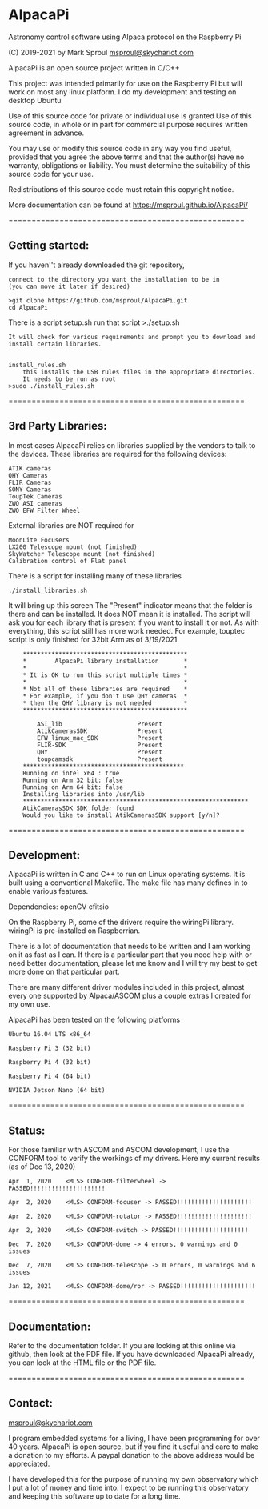 # AlpacaPi
Astronomy control software using Alpaca protocol on the Raspberry Pi

(C) 2019-2021 by Mark Sproul msproul@skychariot.com

AlpacaPi is an open source project written in C/C++

This project was intended primarily for use on the Raspberry Pi but will work
on most any linux platform.  I do my development and testing on desktop Ubuntu

Use of this source code for private or individual use is granted
Use of this source code, in whole or in part for commercial purpose requires
written agreement in advance.

You may use or modify this source code in any way you find useful, provided
that you agree the above terms and that the author(s) have no warranty, obligations or liability.
You must determine the suitability of this source code for your use.

Redistributions of this source code must retain this copyright notice.


More documentation can be found at  https://msproul.github.io/AlpacaPi/

===================================================

## Getting started:

If you haven''t already downloaded the git repository,

	connect to the directory you want the installation to be in
	(you can move it later if desired)

	>git clone https://github.com/msproul/AlpacaPi.git
    cd AlpacaPi


There is a script setup.sh
run that script
	>./setup.sh

	It will check for various requirements and prompt you to download and install certain libraries.


	install_rules.sh
		this installs the USB rules files in the appropriate directories.
		It needs to be run as root
	>sudo ./install_rules.sh


===================================================

## 3rd Party Libraries:

In most cases AlpacaPi relies on libraries supplied by the vendors to talk to the devices.
These libraries are required for the following devices:

	ATIK cameras
	QHY Cameras
	FLIR Cameras
	SONY Cameras
	ToupTek Cameras
	ZWO ASI cameras
	ZWO EFW Filter Wheel

External libraries are NOT required for

	MoonLite Focusers
	LX200 Telescope mount (not finished)
	SkyWatcher Telescope mount (not finished)
	Calibration control of Flat panel


There is a script for installing many of these libraries

	./install_libraries.sh
It will bring up this screen
The "Present" indicator means that the folder is there and can be installed.
It does NOT mean it is installed.  The script will ask you for each library
that is present if you want to install it or not.
As with everything, this script still has more work needed.
For example, touptec script is only finished for 32bit Arm as of 3/19/2021


		**********************************************
		*        AlpacaPi library installation       *
		*                                            *
		* It is OK to run this script multiple times *
		*                                            *
		* Not all of these libraries are required    *
		* For example, if you don't use QHY cameras  *
		* then the QHY library is not needed         *
		**********************************************

			ASI_lib                 	Present
			AtikCamerasSDK          	Present
			EFW_linux_mac_SDK       	Present
			FLIR-SDK                	Present
			QHY                     	Present
			toupcamsdk              	Present
		*********************************************
		Running on intel x64 : true
		Running on Arm 32 bit: false
		Running on Arm 64 bit: false
		Installing libraries into /usr/lib
		***************************************************************
		AtikCamerasSDK SDK folder found
		Would you like to install AtikCamerasSDK support [y/n]?



===================================================

## Development:

AlpacaPi is written in C and C++ to run on Linux operating systems.
It is built using a conventional Makefile.
The make file has many defines in to enable various features.

Dependencies:
	openCV
	cfitsio

On the Raspberry Pi, some of the drivers require the wiringPi library.
wiringPi is pre-installed on Raspberrian.


There is a lot of documentation that needs to be written and I am working on it
as fast as I can.  If there is a particular part that you need help with or
need better documentation, please let me know and I will try my best to get
more done on that particular part.

There are many different driver modules included in this project, almost every one supported by
Alpaca/ASCOM plus a couple extras I created for my own use.

AlpacaPi has been tested on the following platforms

	Ubuntu 16.04 LTS x86_64

	Raspberry Pi 3 (32 bit)

	Raspberry Pi 4 (32 bit)

	Raspberry Pi 4 (64 bit)

	NVIDIA Jetson Nano (64 bit)

===================================================

## Status:

For those familiar with ASCOM and ASCOM development, I use the CONFORM tool to
verify the workings of my drivers.  Here my current results
(as of Dec 13, 2020)

	Apr  1,	2020	<MLS> CONFORM-filterwheel -> PASSED!!!!!!!!!!!!!!!!!!!!!

	Apr  2,	2020	<MLS> CONFORM-focuser -> PASSED!!!!!!!!!!!!!!!!!!!!!

	Apr  2,	2020	<MLS> CONFORM-rotator -> PASSED!!!!!!!!!!!!!!!!!!!!!

	Apr  2,	2020	<MLS> CONFORM-switch -> PASSED!!!!!!!!!!!!!!!!!!!!!

	Dec  7,	2020	<MLS> CONFORM-dome -> 4 errors, 0 warnings and 0 issues

	Dec  7,	2020	<MLS> CONFORM-telescope -> 0 errors, 0 warnings and 6 issues

	Jan 12,	2021	<MLS> CONFORM-dome/ror -> PASSED!!!!!!!!!!!!!!!!!!!!!



===================================================

## Documentation:

Refer to the documentation folder.
If you are looking at this online via github, then look at the PDF file.
If you have downloaded AlpacaPi already, you can look at the HTML file or the PDF file.

===================================================


## Contact:

msproul@skychariot.com

I program embedded systems for a living, I have been programming for over 40 years.
AlpacaPi is open source, but if you find it useful and care to make a donation to my efforts.
A paypal donation to the above address would be appreciated.

I have developed this for the purpose of running my own observatory which I put a lot of money
and time into.
I expect to be running this observatory and keeping this software up to date for a long time.


